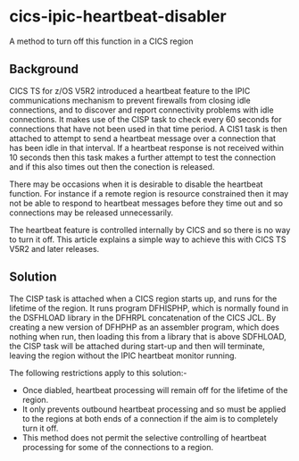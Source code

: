 # cics-ipic-heartbeat-disabler
A method to turn off this function in a CICS region
## Background
CICS TS for z/OS V5R2 introduced a heartbeat feature to the IPIC communications mechanism to prevent firewalls from closing idle connections, and to discover and report connectivity problems with idle connections. It makes use of the CISP task to check every 60 seconds for connections that have not been used in that time period. A CIS1 task is then attached to attempt to send a heartbeat message over a connection that has been idle in that interval. If a heartbeat response is not received within 10 seconds then this task makes a further attempt to test the connection and if this also times out then the conection is released.

There may be occasions when it is desirable to disable the heartbeat function. For instance if a remote region is resource constrained then it may not be able to respond to heartbeat messages before they time out and so connections may be released unnecessarily.

The heartbeat feature is controlled internally by CICS and so there is no way to turn it off. This article explains a simple way to achieve this with CICS TS V5R2 and later releases.
## Solution
The CISP task is attached when a CICS region starts up, and runs for the lifetime of the region. It runs program DFHISPHP, which is normally found in the DSFHLOAD library in the DFHRPL concatenation of the CICS JCL. By creating a new version of DFHPHP as an assembler program, which does nothing when run, then loading this from a library that is above SDFHLOAD, the CISP task will be attached during start-up and then will terminate, leaving the region without the IPIC heartbeat monitor running. 

The following restrictions apply to this solution:-
* Once diabled, heartbeat processing will remain off for the lifetime of the region.
* It only prevents outbound heartbeat processing and so must be applied to the regions at both ends of a connection if the aim is to completely turn it off.
* This method does not permit the selective controlling of heartbeat processing for some of the connections to a region.
